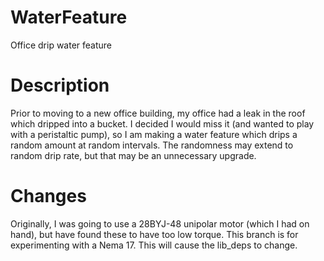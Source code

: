 # WaterFeature
 Office drip water feature

# Description
 Prior to moving to a new office building, my office had a leak in the roof which dripped into a bucket. I decided I would miss it (and wanted to play with a peristaltic pump), so I am making a water feature which drips a random amount at random intervals. The randomness may extend to random drip rate, but that may be an unnecessary upgrade.
 
# Changes
 Originally, I was going to use a 28BYJ-48 unipolar motor (which I had on hand), but have found these to have too low torque. This branch is for experimenting with a Nema 17. This will cause the lib_deps to change.